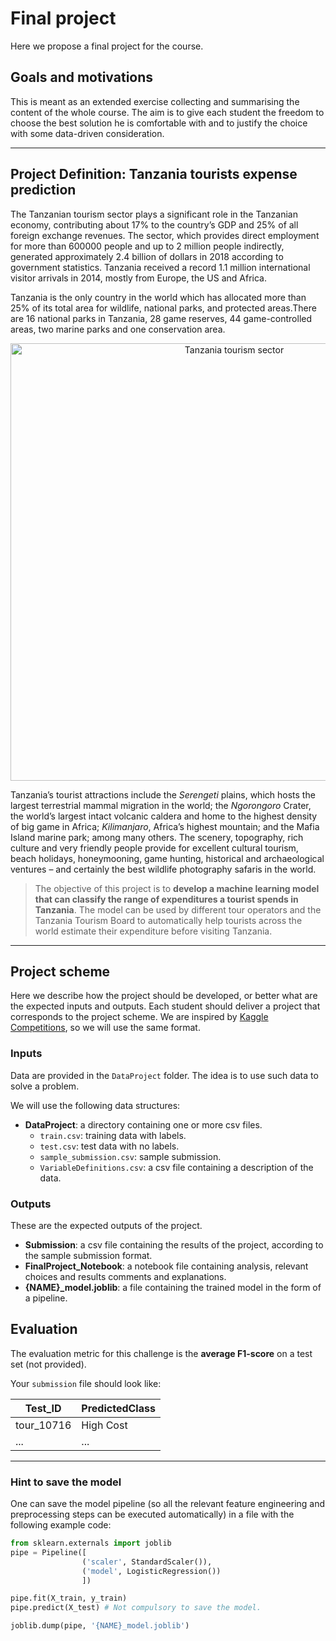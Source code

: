 # Final project

Here we propose a final project for the course.

## Goals and motivations

This is meant as an extended exercise collecting and summarising the content of the whole course.
The aim is to give each student the freedom to choose the best solution he is comfortable with and to justify the choice with some data-driven consideration.

---

## Project Definition: Tanzania tourists expense prediction

The Tanzanian tourism sector plays a significant role in the Tanzanian economy, contributing about $17\%$ to the country’s GDP and $25\%$ of all foreign exchange revenues. The sector, which provides direct employment for more than $600000$ people and up to $2$ million people indirectly, generated approximately $2.4$ billion of dollars in $2018$ according to government statistics. Tanzania received a record $1.1$ million international visitor arrivals in $2014$, mostly from Europe, the US and Africa.

Tanzania is the only country in the world which has allocated more than $25\%$ of its total area for wildlife, national parks, and protected areas.There are 16 national parks in Tanzania, 28 game reserves, 44 game-controlled areas, two marine parks and one conservation area.

<p align="center">
  <img src="https://www.planetware.com/photos-large/TZA/tanzania-mount-kilimanjaro.jpg" width="700" alt="Tanzania tourism sector">
</p>

Tanzania’s tourist attractions include the _Serengeti_ plains, which hosts the largest terrestrial mammal migration in the world; the _Ngorongoro_ Crater, the world’s largest intact volcanic caldera and home to the highest density of big game in Africa; _Kilimanjaro_, Africa’s highest mountain; and the Mafia Island marine park; among many others. The scenery, topography, rich culture and very friendly people provide for excellent cultural tourism, beach holidays, honeymooning, game hunting, historical and archaeological ventures – and certainly the best wildlife photography safaris in the world.

> The objective of this project is to **develop a machine learning model that can classify the range of expenditures a tourist spends in Tanzania**. The model can be used by different tour operators and the Tanzania Tourism Board to automatically help tourists across the world estimate their expenditure before visiting Tanzania.

---

## Project scheme

Here we describe how the project should be developed, or better what are the expected inputs and outputs.
Each student should deliver a project that corresponds to the project scheme.
We are inspired by [Kaggle Competitions](https://www.kaggle.com/competitions), so we will use the same format.

### Inputs

Data are provided in the `DataProject` folder.
The idea is to use such data to solve a problem.

We will use the following data structures:

- **DataProject**: a directory containing one or more csv files.
  - `train.csv`: training data with labels.
  - `test.csv`: test data with no labels.
  - `sample_submission.csv`: sample submission.
  - `VariableDefinitions.csv`: a csv file containing a description of the data.

### Outputs

These are the expected outputs of the project.

- **Submission**: a csv file containing the results of the project, according to the sample submission format.
- **FinalProject_Notebook**: a notebook file containing analysis, relevant choices and results comments and explanations.
- **{NAME}_model.joblib**: a file containing the trained model in the form of a pipeline.

## Evaluation

The evaluation metric for this challenge is the **average F1-score** on a test set (not provided).

Your `submission` file should look like:

| Test_ID     | PredictedClass |
| ----------- | -------------- |
| tour_10716  |   High Cost    |
|     ...     |       ...      |

---

### Hint to save the model

One can save the model pipeline (so all the relevant feature engineering and preprocessing steps can be executed automatically) in a file with the following example code:

```python
from sklearn.externals import joblib
pipe = Pipeline([
                ('scaler', StandardScaler()), 
                ('model', LogisticRegression())
                ])

pipe.fit(X_train, y_train)
pipe.predict(X_test) # Not compulsory to save the model.

joblib.dump(pipe, '{NAME}_model.joblib')
```

